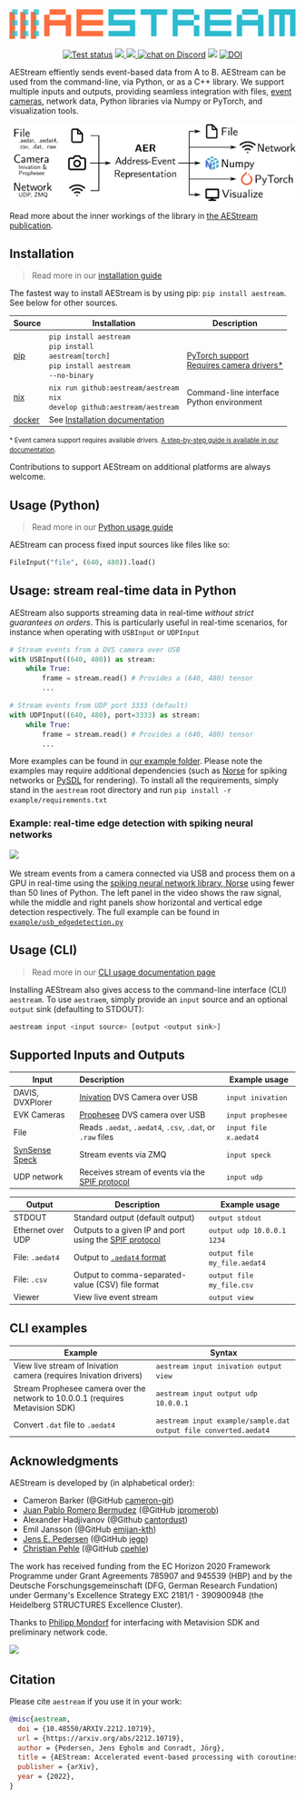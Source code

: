 
<img src="https://github.com/aestream/aestream/raw/main/logo.png" />

<p align="center">
    <a href="https://github.com/aestream/aestream/actions">
        <img src="https://github.com/aestream/aestream/workflows/Build%20and%20test/badge.svg" alt="Test status"></a>
    <a href="https://pypi.org/project/aestream/" alt="PyPi">
        <img src="https://img.shields.io/pypi/v/aestream" />
    </a>
    <a href="https://github.com/aestream/aestream/pulse" alt="Activity">
        <img src="https://img.shields.io/github/last-commit/aestream/aestream" />
    </a>
    <a href="https://discord.gg/7fGN359">
        <img src="https://img.shields.io/discord/723215296399147089"
            alt="chat on Discord"></a>
    <a href="https://www.codacy.com/gh/aestream/aestream/dashboard?utm_source=github.com&amp;utm_medium=referral&amp;utm_content=aestream/aestream&amp;utm_campaign=Badge_Grade"><img src="https://app.codacy.com/project/badge/Grade/0a04a852daf540a9b9bbe9d78df9eea7"/></a>
    <a href="https://doi.org/10.5281/zenodo.6322829"><img src="https://zenodo.org/badge/DOI/10.5281/zenodo.6322829.svg" alt="DOI"></a>
</p>

AEStream effiently sends event-based data from A to B.
AEStream can be used from the command-line, via Python, or as a C++ library.
We support multiple inputs and outputs, providing seamless integration with files, [event cameras](https://en.wikipedia.org/wiki/Event_camera), network data, Python libraries via Numpy or PyTorch, and visualization tools.

<img src="https://github.com/aestream/aestream/raw/main/docs/aestream_flow.png" />

Read more about the inner workings of the library in [the AEStream publication](https://jegp.github.io/aestream-paper/).

## Installation

> Read more in our [installation guide](https://aestream.github.io/aestream/install.html)

The fastest way to install AEStream is by using pip: `pip install aestream`.
See below for other sources.

| **Source** | **Installation** | **Description** |
| -------------------- | --- | --- |
| [pip](https://pypi.org/) | <code>pip install aestream</code> <br/> <code>pip install aestream[torch]</code> <br/> <code>pip install aestream --no-binary</code> | <br/> [PyTorch support](https://pytorch.com) <br/> <a href="https://aestream.github.io/aestream/install.html#Event-camera-support">Requires camera drivers*</a> |
| [nix](https://nixos.org/) | <code>nix run github:aestream/aestream</code> <br/> <code>nix develop github:aestream/aestream</code> | Command-line interface <br/> Python environment |
| [docker](https://docker.com/) | See <a href="https://aestream.github.io/aestream/install.html">Installation documentation</a> |

<span style="font-size: 80%">
* Event camera support requires available drivers. <a href="https://aestream.github.io/aestream/install.html">A step-by-step guide is available in our documentation</a>.
</span>

Contributions to support AEStream on additional platforms are always welcome.

## Usage (Python)

> Read more in our [Python usage guide](https://aestream.github.io/aestream/python_usage.html)

AEStream can process fixed input sources like files like so:

```python
FileInput("file", (640, 480)).load()
```

## Usage: stream real-time data in Python
AEStream also supports streaming data in real-time *without strict guarantees on orders*. 
This is particularly useful in real-time scenarios, for instance when operating with `USBInput` or `UDPInput`

```python
# Stream events from a DVS camera over USB
with USBInput((640, 480)) as stream:
    while True:
        frame = stream.read() # Provides a (640, 480) tensor
        ...
```

```python
# Stream events from UDP port 3333 (default)
with UDPInput((640, 480), port=3333) as stream:
    while True:
        frame = stream.read() # Provides a (640, 480) tensor
        ...
```

More examples can be found in [our example folder](https://github.com/aestream/aestream/tree/master/example).
Please note the examples may require additional dependencies (such as [Norse](https://github.com/norse/norse) for spiking networks or [PySDL](https://github.com/py-sdl/py-sdl2) for rendering). To install all the requirements, simply stand in the `aestream` root directory and run `pip install -r example/requirements.txt`

### Example: real-time edge detection with spiking neural networks

![](https://media.githubusercontent.com/media/aestream/aestream/main/example/usb_edgedetection.gif)

We stream events from a camera connected via USB and process them on a GPU in real-time using the [spiking neural network library, Norse](https://github.com/norse/norse) using fewer than 50 lines of Python.
The left panel in the video shows the raw signal, while the middle and right panels show horizontal and vertical edge detection respectively.
The full example can be found in [`example/usb_edgedetection.py`](https://github.com/aestream/aestream/blob/main/example/usb_edgedetection.py)

## Usage (CLI)
> Read more in our [CLI usage documentation page](https://aestream.github.io/aestream/install.html)

Installing AEStream also gives access to the command-line interface (CLI) `aestream`.
To use `aestraem`, simply provide an `input` source and an optional `output` sink (defaulting to STDOUT):

```bash
aestream input <input source> [output <output sink>]
```
## Supported Inputs and Outputs

| Input | Description | Example usage |
| --------- | :----------- | ----- |
| DAVIS, DVXPlorer | [Inivation](https://inivation.com/) DVS Camera over USB | `input inivation` |
| EVK Cameras      | [Prophesee](https://www.prophesee.ai/) DVS camera over USB  | `input prophesee` |
| File             | Reads `.aedat`, `.aedat4`, `.csv`, `.dat`, or `.raw` files | `input file x.aedat4` |
| [SynSense Speck](https://www.synsense.ai/products/speck-2/) | Stream events via ZMQ | `input speck` |
| UDP network | Receives stream of events via the [SPIF protocol](https://github.com/SpiNNakerManchester/spif/tree/master/spiffer) | `input udp`

| Output | Description | Example usage |
| --------- | ----------- | ----- |
| STDOUT    | Standard output (default output) | `output stdout`
| Ethernet over UDP | Outputs to a given IP and port using the [SPIF protocol](https://github.com/SpiNNakerManchester/spif)  | `output udp 10.0.0.1 1234` |
| File: `.aedat4`  | Output to [`.aedat4` format](https://gitlab.com/inivation/inivation-docs/blob/master/Software%20user%20guides/AEDAT_file_formats.md#aedat-40) | `output file my_file.aedat4` |
| File: `.csv`       | Output to comma-separated-value (CSV) file format | `output file my_file.csv` |
| Viewer | View live event stream | `output view`

## CLI examples

| Example | Syntax |
| ------------- | ------------------------------|
| View live stream of Inivation camera (requires Inivation drivers) | `aestream input inivation output view` |
| Stream Prophesee camera over the network to 10.0.0.1 (requires Metavision SDK) | `aestream input output udp 10.0.0.1` |
| Convert `.dat` file to `.aedat4` | `aestream input example/sample.dat output file converted.aedat4` |

## Acknowledgments

AEStream is developed by (in alphabetical order):

* Cameron Barker (@GitHub [cameron-git](https://github.com/cameron-git/))
* [Juan Pablo Romero Bermudez](https://www.kth.se/profile/jprb) (@GitHub [jpromerob](https://github.com/jpromerob/))
* Alexander Hadjivanov (@Github [cantordust](https://github.com/cantordust))
* Emil Jansson (@GitHub [emijan-kth](https://github.com/emijan-kth))
* [Jens E. Pedersen](https://www.kth.se/profile/jeped) (@GitHub [jegp](https://github.com/jegp/))
* [Christian Pehle](https://www.kip.uni-heidelberg.de/people/10110) (@GitHub [cpehle](https://github.com/cpehle/))

The work has received funding from the EC Horizon 2020 Framework Programme under Grant Agreements 785907 and 945539 (HBP) and by the Deutsche Forschungsgemeinschaft (DFG, German Research Fundation) under Germany's Excellence Strategy EXC 2181/1 - 390900948 (the Heidelberg STRUCTURES Excellence Cluster).

Thanks to [Philipp Mondorf](https://github.com/PMMon) for interfacing with Metavision SDK and preliminary network code.

<a href="https://github.com/aestream/aestream/graphs/contributors">
  <img src="https://contrib.rocks/image?repo=aestream/aestream" />
</a>


## Citation

Please cite `aestream` if you use it in your work:

```bibtex
@misc{aestream,
  doi = {10.48550/ARXIV.2212.10719},
  url = {https://arxiv.org/abs/2212.10719},
  author = {Pedersen, Jens Egholm and Conradt, Jörg},
  title = {AEStream: Accelerated event-based processing with coroutines},
  publisher = {arXiv},
  year = {2022},
}

```
